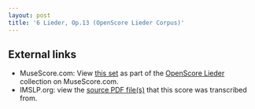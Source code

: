 ```yaml
---
layout: post
title: '6 Lieder, Op.13 (OpenScore Lieder Corpus)'
---
```


## External links

- MuseScore.com: View [this set] as part of the [OpenScore Lieder] collection on MuseScore.com.
- IMSLP.org: view the [source PDF file(s)][IMSLP] that this score was transcribed from.

[IMSLP]: https://imslp.org/wiki/Special:ReverseLookup/348578
[this set]: https://musescore.com/openscore-lieder-corpus/sets/5097002
[OpenScore Lieder]: https://musescore.com/openscore-lieder-corpus
